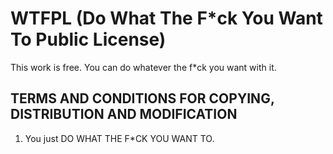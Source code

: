 # WTFPL (Do What The F*ck You Want To Public License)

This work is free. You can do whatever the f*ck you want with it.

## TERMS AND CONDITIONS FOR COPYING, DISTRIBUTION AND MODIFICATION

1. You just DO WHAT THE F*CK YOU WANT TO.
